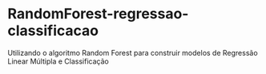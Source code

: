 # RandomForest-regressao-classificacao
Utilizando o algoritmo Random Forest para construir modelos de Regressão Linear Múltipla e Classificação
